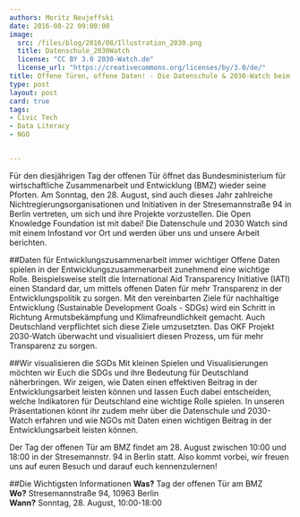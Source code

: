 ```yaml
---
authors: Moritz Neujeffski
date: 2016-08-22 09:00:00
image:
  src: /files/blog/2016/08/Illustration_2030.png
  title: Datenschule_2030Watch
  license: "CC BY 3.0 2030-Watch.de"
  license_url: "https://creativecommons.org/licenses/by/3.0/de/"
title: Offene Türen, offene Daten! - Die Datenschule & 2030-Watch beim Tag der offenen Tür am BMZ
type: post
layout: post
card: true
tags:
- Civic Tech
- Data Literacy
- NGO


---
```


Für den diesjährigen Tag der offenen Tür öffnet das Bundesministerium für wirtschaftliche Zusammenarbeit und Entwicklung (BMZ) wieder seine Pforten. Am Sonntag, den 28. August, sind auch dieses Jahr zahlreiche Nichtregierungsorganisationen und Initiativen in der Stresemannstraße 94 in Berlin vertreten, um sich und ihre Projekte vorzustellen. Die Open Knowledge Foundation ist mit dabei! Die Datenschule und 2030 Watch sind mit einem Infostand vor Ort und werden über uns und unsere Arbeit berichten.

##Daten für Entwicklungszusammenarbeit immer wichtiger
Offene Daten spielen in der Entwicklungszusammenarbeit zunehmend eine wichtige Rolle. Beispielsweise stellt die International Aid Transparency Initiative (IATI) einen Standard dar, um mittels offenen Daten für mehr Transparenz in der Entwicklungspolitik zu sorgen. Mit den vereinbarten Ziele für nachhaltige Entwicklung (Sustainable Development Goals - SDGs) wird ein Schritt in Richtung Armutsbekämpfung und Klimafreundlichkeit gemacht. Auch Deutschland verpflichtet sich diese Ziele umzusetzten. Das OKF Projekt 2030-Watch überwacht und visualisiert diesen Prozess, um für mehr Transparenz zu sorgen.

##Wir visualisieren die SGDs
Mit kleinen Spielen und Visualisierungen möchten wir Euch die SDGs und ihre Bedeutung für Deutschland näherbringen. Wir zeigen, wie Daten einen effektiven Beitrag in der Entwicklungsarbeit leisten können und lassen Euch dabei entscheiden, welche Indikatoren für Deutschland eine wichtige Rolle spielen. In unseren Präsentationen könnt ihr zudem mehr über die Datenschule und 2030-Watch erfahren und wie NGOs mit Daten einen wichtigen Beitrag in der Entwicklungsarbeit leisten können.
 
Der Tag der offenen Tür am BMZ findet am 28. August zwischen 10:00 und 18:00 in der  Stresemannstr. 94 in Berlin statt. Also kommt vorbei, wir freuen uns auf euren Besuch und darauf euch kennenzulernen!

##Die Wichtigsten Informationen
**Was?** Tag der offenen Tür am BMZ <br/>
**Wo?** Stresemannstraße 94, 10963 Berlin <br/>
**Wann?** Sonntag, 28. August, 10:00-18:00 <br/>